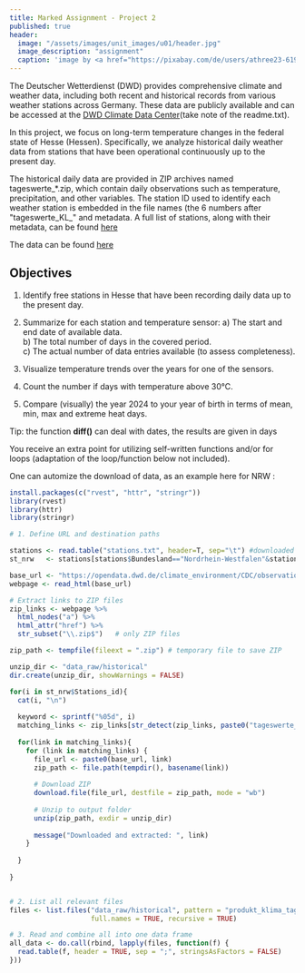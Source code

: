 ```yaml
---
title: Marked Assignment - Project 2
published: true
header:
  image: "/assets/images/unit_images/u01/header.jpg"
  image_description: "assignment"
  caption: 'image by <a href="https://pixabay.com/de/users/athree23-6195572/?utm_source=link-attribution&utm_medium=referral&utm_campaign=image&utm_content=4855963">Adrian</a> on <a href="https://pixabay.com/de//?utm_source=link-attribution&utm_medium=referral&utm_campaign=image&utm_content=4855963">Pixabay</a>'
---
```

<!--
*This marked assignment must be submitted by 9th of June 2025.*
-->

The Deutscher Wetterdienst (DWD) provides comprehensive climate and weather data, including both recent and historical records from various weather stations across Germany. These data are publicly available and can be accessed at the [DWD Climate Data Center](https://opendata.dwd.de/)(take note of the readme.txt).

In this project, we focus on long-term temperature changes in the federal state of Hesse (Hessen). Specifically, we analyze historical daily weather data from stations that have been operational continuously up to the present day. 

The historical daily data are provided in ZIP archives named tageswerte_*.zip, which contain daily observations such as temperature, precipitation, and other variables. The station ID used to identify each weather station is embedded in the file names (the 6 numbers after "tageswerte_KL_" and metadata. A full list of stations, along with their metadata, can be found [here](https://opendata.dwd.de/climate_environment/CDC/observations_germany/climate/daily/kl/historical/KL_Tageswerte_Beschreibung_Stationen.txt)

The data can be found [here](https://opendata.dwd.de/climate_environment/CDC/observations_germany/climate/daily/kl/historical/)

## Objectives

1) Identify free stations in Hesse that have been recording daily data up to the present day.  
2) Summarize for each station and temperature sensor:
 a) The start and end date of available data.  
 b) The total number of days in the covered period.  
 c) The actual number of data entries available (to assess completeness).  

3) Visualize temperature trends over the years for one of the sensors.  
4) Count the number if days with temperature above 30°C.  
5) Compare (visually) the year 2024 to your year of birth in terms of mean, min, max and extreme heat days.  




Tip: the function **diff()** can deal with dates, the results are given in days

You receive an extra point for utilizing self-written functions and/or for loops (adaptation of the loop/function below not included).

One can automize the download of data, as an example here for NRW :

```r
install.packages(c("rvest", "httr", "stringr"))
library(rvest)
library(httr)
library(stringr)

# 1. Define URL and destination paths

stations <- read.table("stations.txt", header=T, sep="\t") #downloaded from the DWD page
st_nrw   <- stations[stations$Bundesland=="Nordrhein-Westfalen"&stations$Abgabe=="Frei",]

base_url <- "https://opendata.dwd.de/climate_environment/CDC/observations_germany/climate/daily/kl/historical/"
webpage <- read_html(base_url)

# Extract links to ZIP files
zip_links <- webpage %>%
  html_nodes("a") %>%
  html_attr("href") %>%
  str_subset("\\.zip$")   # only ZIP files

zip_path <- tempfile(fileext = ".zip") # temporary file to save ZIP

unzip_dir <- "data_raw/historical"
dir.create(unzip_dir, showWarnings = FALSE)

for(i in st_nrw$Stations_id){
  cat(i, "\n")
  
  keyword <- sprintf("%05d", i)
  matching_links <- zip_links[str_detect(zip_links, paste0("tageswerte_KL_",keyword,"_"))]
  
  for(link in matching_links){
    for (link in matching_links) {
      file_url <- paste0(base_url, link)
      zip_path <- file.path(tempdir(), basename(link))
      
      # Download ZIP
      download.file(file_url, destfile = zip_path, mode = "wb")
      
      # Unzip to output folder
      unzip(zip_path, exdir = unzip_dir)
      
      message("Downloaded and extracted: ", link)
    } 
    
  }
  
}


# 2. List all relevant files
files <- list.files("data_raw/historical", pattern = "produkt_klima_tag.*\\.txt$", 
                    full.names = TRUE, recursive = TRUE)

# 3. Read and combine all into one data frame
all_data <- do.call(rbind, lapply(files, function(f) {
  read.table(f, header = TRUE, sep = ";", stringsAsFactors = FALSE)
}))
```


<!--
On 23 February there will be federal elections in Germany. We will take this as an opportunity to process the data on the last election (2021) provided by the Federal Electoral Administration in our Project 2.


## A short background information for students outside Germany:

The German Bundestag is elected according to the so-called personalised proportional representation. Germany is divided into 299 electoral districts.  
1) First vote: The candidate who receives the relative majority of first votes in a electoral district becomes a direct mandate and moves directly into the Bundestag provided that the proportion of second votes allows this.  
2) Second vote: This determines the party-political composition of the Bundestag. Each party draws up a list of candidates at state level (state list). The parties that either receive at least 5% of the second vote or win at least 3 direct mandates (‘basic mandate clause’) take part in the distribution of seats. If a party wins more direct mandates (first vote) in a federal state than the total number of seats it would be entitled to according to the proportion of second votes, there were so-called overhang mandates until the 2023 reform - i.e. seats that were not balanced out by the proportion of second votes. To compensate for this advantage, equalising seats were introduced, i.e. the other parties were given additional seats to restore the majority balance. Since the 2023 electoral law reform, direct mandates only count if they are covered by the second votes. This means that a party can no longer retain additional direct mandates if it receives fewer seats overall. Independent candidates without association with a party continue to retain their seat in the Bundestag.
{: .notice--info}

The results of the last Bundestag election (2021), structural data of the electoral districts and geometries of the electoral districts are provided by the **Bundeswahlleiterin here (© Die Bundeswahlleiterin, Wiesbaden 2024)**. The following parties are currently represented in the Bundestag: SPD, CDU, Greens, FDP, AfD, CSU, Die Linke, SSW. The latter is a party of national minorities that is not taken into account for the following task.

## Your task
Your task is to calculate, for the country assigned to you (see data set: Assigned_state)
1) the voter turnout (ratio of **number of votes** to the number of **eligible voters**) for the individual electoral districts and in total. The total and average voter turnout should be set against that of the previous election and presented in an appealing way.  
2) To discuss graphically whether the percentage of *second votes* of SPD, Greens, FDP, Die Linke and CDU/CSU 2021 are related to the following structural data:  
2a) the population  
2b) % of foreigners in the population  
2c) disposable income per household  
Please note that although the CDU and CSU are independent parties, they act as so-called sister parties in the Bundestag and votes that fall to these two parties must be added together. Additionally, the data was prepared to be readable across systems.
```{r}
parties <- c("CDU", "CSU", "AfD","FDP", "DIE LINKE","SPD","GRUeNE")
```
3) Voluntary extra task (improvement by max. 1.5 grade points): provide a map with the voter turnout per constituency.
Tip: it might be necessary to define the data types while reading in the data via *colClasses* (see help of read.csv). The the number of district should be a character.

## Provided data
You can find all the necessary data in the ‘Project II’ folder on Ilias. 

The data set ‘kerg2.csv’ contains the results for different types of areas (federal, state, constituency) for **first and second** votes as well as first explanatory lines. You will find this data set in the ‘original’ folder.  There you will also find shape files that are relevant for task 3.   

To simplify things, the data sets have already been partially prepared for you in the ‘Datapreperation_by_LH’ script:
1) The first explanatory lines have been deleted from kerg2.csv
2) Data entries have been translated into English, Umlaute were removed from the names of the parties
3) Columns have been reduced to the essentials
4) The original data set has been split into the actual votes (prepared/VoteCounts.csv) and information on the number of votes cast (prepared/NoResults.csv)
5) Reduced structural data can be found in prepared/structure.csv

All data was taken from the [open-data of the Bundeswahlleiterin](https://www.bundeswahlleiterin.de/bundestagswahlen/2021/ergebnisse/opendata.html)(© Die Bundeswahlleiterin, Wiesbaden 2024)

### Table 1: `prepared/VoteCounts.csv`

| Column              | Explanation                                                                |
|---------------------|--------------------------------------------------------------------------|
| Type_of_Territory  | Type of territory (state, electoral district)                            |
| Number_of_district | ID number of electoral district                                         |
| Name               | Name of the territory                                                   |
| Level              | Type of superordinate area (BUND, LAND)                                 |
| Type               | Whether the sum refers to the number of eligible voters, votes cast, invalid votes, valid votes, etc. |
| First_or_Second    | Whether the sum refers to the first or the second vote                 |
| Sum_2021           | Total number of votes in 2021                                          |
| Sum_2017           | Total number of votes in 2017                                          |

---

### Table 2: `prepared/Results.csv`

| Column              | Explanation                                        |
|---------------------|--------------------------------------------------|
| Number_of_district | ID number of electoral district                   |
| Name               | Name of the electoral district                     |
| Party_or_Person    | Name of the party or independent candidate         |
| First_or_Second    | Whether the sum refers to the first or second vote |
| Sum_2021           | Total number of votes in 2021                      |
| Sum_2017           | Total number of votes in 2017                      |

---

### Table 3: `prepared/structure.csv`

| Column                      | Explanation                                                                 |
|-----------------------------|-----------------------------------------------------------------------------|
| State                       | Name of the state                                                          |
| Number_of_district          | ID number of electoral district                                           |
| Name                        | Name of the electoral district                                             |
| Total_population_in_tsd     | Population in thousands                                                   |
| Percentage_of_foreigners    | Percentage of people who are not German within the meaning of Article 116 (1) of the GG. |
| Disposable_income_pP        | Disposable income (Euro per head)                                         |


### Please submit your project folder as zip until 13.03.2025 in Ilias
-->